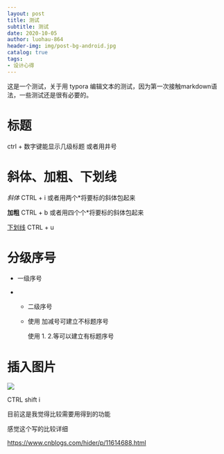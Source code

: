 ```yaml
---
layout: post
title: 测试
subtitle: 测试
date: 2020-10-05
author: luohau-864
header-img: img/post-bg-android.jpg
catalog: true
tags:
- 设计心得
---
```

这是一个测试，关于用 typora 编辑文本的测试，因为第一次接触markdown语法，一些测试还是很有必要的。

# 标题

ctrl + 数字键能显示几级标题 或者用井号

# 斜体、加粗、下划线

*斜体*   CTRL + i 或者用两个*将要标的斜体包起来

**加粗**  CTRL + b 或者用四个个*将要标的斜体包起来

<u>下划线</u>  CTRL + u 

# 分级序号

+ 一级序号

+ - 二级序号

  - 使用 加减号可建立不标题序号

    使用 1.  2.等可以建立有标题序号

# 插入图片

![](C:\Users\Jason\Documents\GitHub\luohua-864.github.io\img\blog-p\12.png)

CTRL shift i

目前这是我觉得比较需要用得到的功能

感觉这个写的比较详细

https://www.cnblogs.com/hider/p/11614688.html


